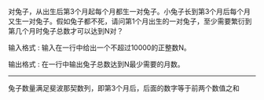 对兔子，从出生后第3个月起每个月都生一对兔子。小兔子长到第3个月后每个月又生一对兔子。假如兔子都不死，请问第1个月出生的一对兔子，至少需要繁衍到第几个月时兔子总数才可以达到N对？

输入格式 : 输入在一行中给出一个不超过10000的正整数N。

输出格式 : 在一行中输出兔子总数达到N最少需要的月数。

---------

兔子数量满足斐波那契数列，即第3个月后，后面的数字等于前两个数值之和